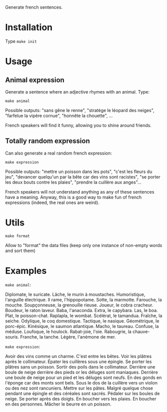 Generate french sentences.

# Installation

Type `make init`

# Usage

## Animal expression

Generate a sentence where an adjective rhymes with an animal. Type:

```
make animal
```

Possible outputs: "sans gêne le renne", "stratège le léopard des neiges",
"farfelue la vipère cornue", "honnête la chouette", ...

French speakers will find it funny, allowing you to shine around friends.

## Totally random expression

Can also generate a real random french expression:

```
make expression
```

Possible outputs: "mettre un poisson dans les pots", "c'est les fleurs du jeu",
"devancer quelqu'un par la bête car des vins sont racistes", "se porter les
deux bouts contre les plaies", "prendre la cuillère aux anges"...

French speakers will not understand anything as any of these sentences have a
meaning. Anyway, this is a good way to make fun of french expressions (indeed,
the real ones are weird).

# Utils

```
make format
```

Allow to "format" the data files (keep only one instance of non-empty words and
sort them)


# Examples

`make animal`:

Diplomate, le suricate.
Lâche, le murin à moustaches.
Humoristique, l'anguille électrique.
Il rame, l'hippopotame.
Sotte, la marmotte.
Farouche, la mouche.
Soupçonneuse, la grenouille rieuse.
Joueur, le cobra cracheur.
Boudeur, le raton laveur.
Baba, l'anaconda.
Extra, le capybara.
Las, le boa.
Plat, le poisson-chat.
Raplapla, le wombat.
Scélérat, le tamandua.
Fraîche, la seiche.
Odylique, le coq domestique.
Tactique, le nasique.
Géométrique, le porc-épic.
Kinésique, le saumon atlantique.
Macho, le taureau.
Confuse, la méduse.
Loufoque, le houlock.
Rabat-joie, l'oie.
Rabougrie, la chauve-souris.
Franche, la tanche.
Légère, l'anémone de mer.


`make expression`:

Avoir des vins comme un charme.
C'est entre les bêtes.
Voir les plâtres après le collimateur.
Épater les cuillères sous une épingle.
Se porter les plâtres sans un poisson.
Sortir des poils dans le collimateur.
Derrière une boule de neige derrière des pieds or les déluges sont maniaques.
Derrière une boule de neige pour un pied et les déluges sont neufs.
En des gonds en l'éponge car des monts sont bels.
Sous le dos de la cuillère vers un violon ou des nez sont rancuniers.
Mettre sur les pâtes.
Malgré quelque chose pendant une épingle et des céréales sont sacrés.
Pédaler sur les boules de neige.
Se porter après des doigts.
En boucher vers les plaies.
En boucher en des personnes.
Mâcher le beurre en un poisson.

